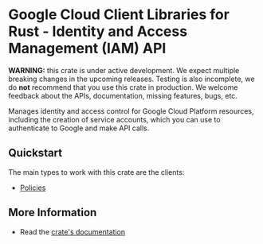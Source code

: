 # Google Cloud Client Libraries for Rust - Identity and Access Management (IAM) API

<!-- Code generated by sidekick. DO NOT EDIT. -->

**WARNING:** this crate is under active development. We expect multiple breaking
changes in the upcoming releases. Testing is also incomplete, we do **not**
recommend that you use this crate in production. We welcome feedback about the
APIs, documentation, missing features, bugs, etc.

Manages identity and access control for Google Cloud Platform resources,
including the creation of service accounts, which you can use to
authenticate to Google and make API calls.

## Quickstart

The main types to work with this crate are the clients:

* [Policies](https://docs.rs/gcp-sdk-iam-v2/latest/gcp_sdk_iam_v2/client/struct.Policies.html)

## More Information

* Read the [crate's documentation](https://docs.rs/gcp-sdk-iam-v2/latest/gcp-sdk-iam-v2)
